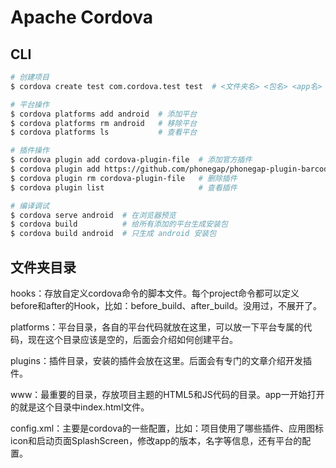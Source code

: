 # Apache Cordova

## CLI

```bash
# 创建项目
$ cordova create test com.cordova.test test  # <文件夹名> <包名> <app名>

# 平台操作
$ cordova platforms add android  # 添加平台
$ cordova platforms rm android   # 移除平台
$ cordova platforms ls           # 查看平台

# 插件操作
$ cordova plugin add cordova-plugin-file  # 添加官方插件
$ cordova plugin add https://github.com/phonegap/phonegap-plugin-barcodescanner.git # 添加第三方插件
$ cordova plugin rm cordova-plugin-file   # 删除插件
$ cordova plugin list                     # 查看插件

# 编译调试
$ cordova serve android  # 在浏览器预览
$ cordova build          # 给所有添加的平台生成安装包
$ cordova build android  # 只生成 android 安装包

```


## 文件夹目录

hooks：存放自定义cordova命令的脚本文件。每个project命令都可以定义before和after的Hook，比如：before_build、after_build。没用过，不展开了。

platforms：平台目录，各自的平台代码就放在这里，可以放一下平台专属的代码，现在这个目录应该是空的，后面会介绍如何创建平台。

plugins：插件目录，安装的插件会放在这里。后面会有专门的文章介绍开发插件。

www：最重要的目录，存放项目主题的HTML5和JS代码的目录。app一开始打开的就是这个目录中index.html文件。

config.xml：主要是cordova的一些配置，比如：项目使用了哪些插件、应用图标icon和启动页面SplashScreen，修改app的版本，名字等信息，还有平台的配置。

